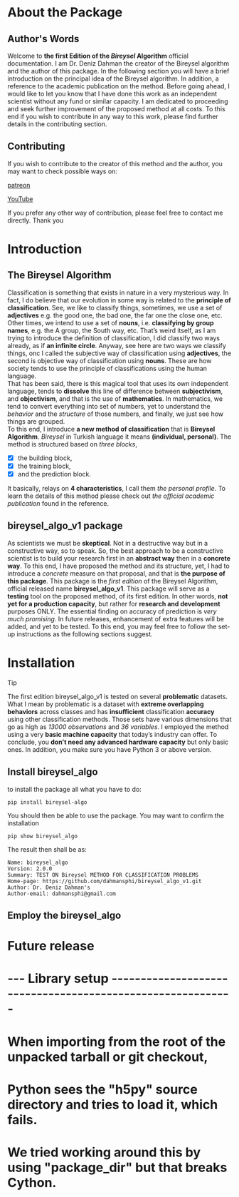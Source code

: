 # About the Package
## Author's Words

Welcome to **the first Edition of the _Bireysel_ Algorithm** official documentation. I am Dr. Deniz Dahman 
the creator of the Bireysel algorithm and the author of this package. In the following section you 
will have a brief introduction on the principal idea of the Bireysel algorithm. 
In addition, a reference to the academic publication on the method. Before going ahead, I would like 
to let you know that I have done this work as an independent scientist without any fund or similar capacity. 
I am dedicated to proceeding and seek further improvement of the proposed method at all costs. 
To this end if you wish to contribute in any way to this work, please find further details  in the contributing section.  
  
## Contributing 

If you wish to contribute to the creator of this method and the author, you may want to check possible ways on: 

[patreon](https://patreon.com/user?u=118924481) 

[YouTube](https://www.youtube.com/@dahmansphi) 

If you prefer any other way of contribution, please feel free to contact me directly. Thank you

# Introduction

## The Bireysel Algorithm
Classification is something that exists in nature in a very mysterious way. In fact, I do believe that 
our evolution in some way is related to the __principle of classification__. See, we like to classify things,
sometimes, we use a set of **adjectives** e.g. the good one, the bad one, the far one the close one, etc. 
Other times, we intend to use a set of **nouns**, i.e. __classifying by group names__, e.g. the A group, 
the South way, etc. That’s weird itself, as I am trying to introduce the definition of classification, 
I did classify two ways already, as if **an infinite circle**. Anyway, see here are two ways we classify things, 
onc I called the subjective way of classification using **adjectives**, the second is objective way of classification using **nouns**. These are how society tends to use the principle of classifications using the human language.  
That has been said, there is this magical tool that uses its own independent language, tends to __dissolve__ this 
line of difference between **subjectivism**, and **objectivism**, and that is the use of **mathematics**. 
In mathematics, we tend to convert everything into set of numbers, yet to understand the _behavior_ and the _structure_
of those numbers, and finally, we just see how things are grouped.  
To this end, I introduce **a new method of classification** that is **Bireysel Algorithm**. _Bireysel_ in Turkish language it means **(individual, personal)**. The method is structured based on _three blocks_, 
- [x] the building block, 
- [x] the training block, 
- [x] and the prediction block.  

It basically, relays on **4 characteristics**, I call them _the personal profile_. To learn the details of this method please check out _the official academic publication_ found in the reference.   

## bireysel_algo_v1 package
As scientists we must be **skeptical**. Not in a destructive way but in a constructive way, so to speak. 
So, the best approach to be a constructive scientist is to build your research first in an **abstract way** 
then in a **concrete way**. To this end, I have proposed the method and its structure, yet, I had to introduce 
a _concrete_ measure on that proposal, and that is **the purpose of this package**. This package is the _first edition_
of the Bireysel Algorithm, official released name **bireysel_algo_v1**. This package will serve as a **testing** tool 
on the proposed method, of its first edition. In other words, **not yet for a production capacity**, but rather for 
**research and development** purposes ONLY. The essential finding on accuracy of prediction is _very much promising_. 
In future releases, enhancement of extra features will be added, and yet to be tested. 
To this end, you may feel free to follow the set-up instructions as the following sections suggest. 

# Installation 
> [!TIP]
> The first edition bireysel_algo_v1 is tested on several **problematic** datasets. What I mean by problematic is 
a dataset with **extreme overlapping behaviors** across classes and has **insufficient** classification **accuracy** 
using other classification methods. Those sets have various dimensions that go as high as _13000 observations_ 
and _36 variables_. I employed the method using a very **basic machine capacity** that today’s industry can offer. 
To conclude, you **don’t need any advanced hardware capacity** but only basic ones. 
In addition, you make sure you have Python 3 or above version.

## Install bireysel_algo
to install the package all what you have to do:
```
pip install bireysel-algo
```
You should then be able to use the package. You may want to confirm the installation

```
pip show bireysel_algo
```
The result then shall be as:

```
Name: bireysel_algo
Version: 2.0.0
Summary: TEST ON Bireysel METHOD FOR CLASSIFICATION PROBLEMS
Home-page: https://github.com/dahmansphi/bireysel_algo_v1.git
Author: Dr. Deniz Dahman's
Author-email: dahmansphi@gmail.com
```

## Employ the bireysel_algo


# Future release 


# --- Library setup -----------------------------------------------------------

# When importing from the root of the unpacked tarball or git checkout,
# Python sees the "h5py" source directory and tries to load it, which fails.
# We tried working around this by using "package_dir" but that breaks Cython.
